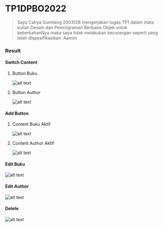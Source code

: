 # TP1DPBO2022

>Saya Cahya Gumilang 2003128 mengerjakan tugas TP1 dalam mata kuliah Desain dan Pemrograman Berbasis Objek untuk keberkahanNya maka saya tidak melakukan kecurangan seperti yang telah dispesifikasikan. Aamiin

### Result
#### Switch Content
1. Button Buku

    ![alt text](screenshot/btnBook.png)
2. Button Author

    ![alt text](screenshot/btnAuthor.png)
#### Add Button
1. Content Buku Aktif

    ![alt text](screenshot/addBook.png)
2. Content Author Aktif

    ![alt text](screenshot/addAuthor.png)
#### Edit Buku
![alt text](screenshot/editBook.png)
#### Edit Author
![alt text](screenshot/editAuthor.png)
#### Delete
![alt text](screenshot/del.png)